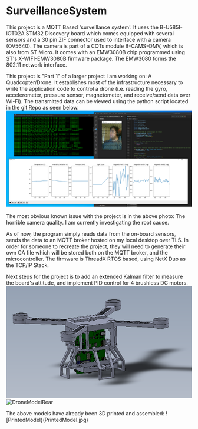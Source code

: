 # SurveillanceSystem

This project is a MQTT Based 'surveillance system'. It uses the B-U585I-IOT02A STM32 Discovery board which comes equipped with several sensors and a 30 pin ZIF connector used to interface with a camera (OV5640). The camera is part of a COTs module B-CAMS-OMV, which is also from ST Micro. It comes with an EMW3080B chip programmed using ST's X-WIFI-EMW3080B firmware package. The EMW3080 forms the 802.11 network interface.  

This project is "Part 1" of a larger project I am working on: A Quadcopter/Drone. It establishes most of the infrastructure necessary to write the application code to control a drone (i.e. reading the gyro, accelerometer, pressure sensor, magnetometer, and receive/send data over Wi-Fi). The transmitted data can be viewed using the python script located in the git Repo as seen below.
![PythonScript](images/DesktopInterface.PNG)

The most obvious known issue with the project is in the above photo: The horrible camera quality. I am currently investigating the root cause. 

As of now, the program simply reads data from the on-board sensors, sends the data to an MQTT broker hosted on my local desktop over TLS. In order for someone to recreate the project, they will need to generate their own CA file which will be stored both on the MQTT broker, and the microcontroller. The firmware is ThreadX RTOS based, using NetX Duo as the TCP/IP Stack. 

Next steps for the project is to add an extended Kalman filter to measure the board's attitude, and implement PID control for 4 brushless DC motors. 
![DroneModelFront](images/DroneModelFront.PNG)
![DroneModelRear](DroneModelRear.PNG)

The above models have already been 3D printed and assembled:
![PrintedModel}(PrintedModel.jpg)
